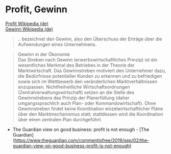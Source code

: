 
# Profit, Gewinn

<a target="_blank" href="https://de.wikipedia.org/wiki/Profit">Profit Wikipedia (de)</a>   
<a target="_blank" href="https://de.wikipedia.org/wiki/Gewinn">Gewinn Wikipedia (de)</a>   

> .. bezeichnet den Gewinn, also den Überschuss der Erträge über die Aufwendungen eines Unternehmens.   

> Gewinn in der Ökonomie   
> Das Streben nach Gewinn (erwerbswirtschaftliches Prinzip) ist ein wesentliches Merkmal des Betriebes in der Theorie der Marktwirtschaft. Das Gewinnstreben motiviert den Unternehmer dazu, die Bedürfnisse potentieller Kunden zu erkennen und zu befriedigen sowie sich im Wettbewerb den veränderlichen Marktverhältnissen anzupassen. Nichtfreiheitliche Wirtschaftsordnungen (Zentralverwaltungswirtschaft) setzen an die Stelle des Gewinnstrebens das Prinzip der Planerfüllung (daher umgangssprachlich auch Plan- oder Kommandowirtschaft). Ohne Gewinnstreben findet keine Koordination einzelwirtschaftlicher Pläne über den Marktmechanismus statt; stattdessen wird die Koordination über einen zentralen Plan durchgeführt.   


* The Guardian view on good business: profit is not enough - [The Guardian] (https://www.theguardian.com/commentisfree/2019/sep/02/the-guardian-view-on-good-business-profit-is-not-enough)
